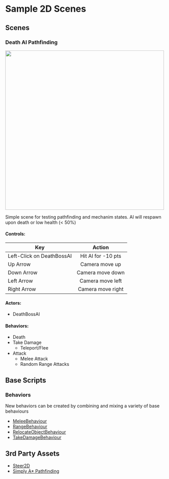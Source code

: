 # Sample 2D Scenes

## Scenes

### Death AI Pathfinding

<img width="500" src="Assets/Boss-AI/Death/preview.gif" />

Simple scene for testing pathfinding and mechanim states. AI will respawn upon death or low health (< 50%)

#### Controls:
| Key                       | Action                |
| --------------------------|:---------------------:|
| Left-Click on DeathBossAI | Hit AI for -10 pts    |
| Up Arrow                  | Camera move up        |
| Down Arrow                | Camera move down      |
| Left Arrow                | Camera move left      |
| Right Arrow               | Camera move right     |

#### Actors: 
- DeathBossAI

#### Behaviors:
- Death
- Take Damage
  - Teleport/Flee
- Attack
  - Melee Attack
  - Random Range Attacks

## Base Scripts

### Behaviors

New behaviors can be created by combining and mixing a variety of base behaviours

- [MeleeBehaviour](Assets/Boss-AI/Scripts/MeleeBehaviour.md)
- [RangeBehaviour](Assets/Boss-AI/Scripts/RangeBehaviour.md)
- [RelocateObjectBehaviour](Assets/Boss-AI/Scripts/RangeBehaviour.md)
- [TakeDamageBehaviour](Assets/Boss-AI/Scripts/TakeDamageBehaviour.md)

## 3rd Party Assets

- [Steer2D](https://www.assetstore.unity3d.com/en/#!/content/21381)
- [Simply A* Pathfinding](https://www.assetstore.unity3d.com/en/#!/content/6385)
